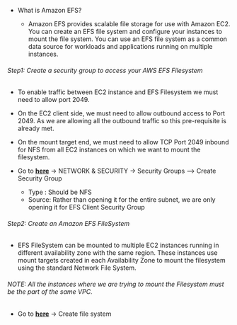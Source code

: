 * What is Amazon EFS?

    * Amazon EFS provides scalable file storage for use with Amazon EC2. You can create an EFS file system and configure your instances to mount the file system. You can use an EFS file system as a common data source for workloads and applications running on multiple instances.

###### Step1: Create a security group to access your AWS EFS Filesystem

* To enable traffic between EC2 instance and EFS Filesystem we must need to allow port 2049.
* On the EC2 client side, we must need to allow outbound access to Port 2049. As we are allowing all the outbound traffic so this pre-requisite is already met.
* On the mount target end, we must need to allow TCP Port 2049 inbound for NFS from all EC2 instances on which we want to mount the filesystem.

* Go to [**here**](https://us-west-2.console.aws.amazon.com/ec2) → NETWORK & SECURITY → Security Groups --> Create Security Group

    * Type : Should be NFS
    * Source: Rather than opening it for the entire subnet, we are only opening it for EFS Client Security Group

###### Step2: Create an Amazon EFS FileSystem

* EFS FileSystem can be mounted to multiple EC2 instances running in different availability zone with the same region. These instances use mount targets created in each Availability Zone to mount the filesystem using the standard Network File System.

###### NOTE: All the instances where we are trying to mount the Filesystem must be the part of the same VPC.

* Go to [**here**](https://us-west-2.console.aws.amazon.com/efs) → Create file system

